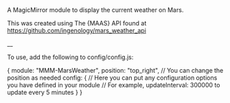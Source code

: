 A MagicMirror module to display the current weather on Mars.

This was created using The {MAAS} API found at https://github.com/ingenology/mars_weather_api

__

To use, add the following to config/config.js:

{
    module: "MMM-MarsWeather",
    position: "top_right", // You can change the position as needed
    config: {
        // Here you can put any configuration options you have defined in your module
        // For example, updateInterval: 300000 to update every 5 minutes
    }
}
